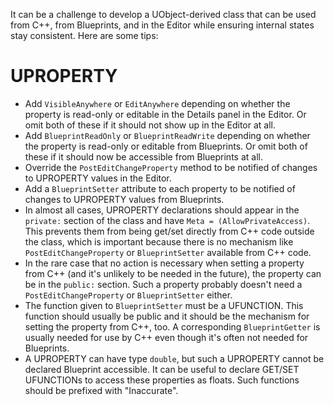 It can be a challenge to develop a UObject-derived class that can be used from C++, from Blueprints, and in the Editor while ensuring internal states stay consistent. Here are some tips:

# UPROPERTY

* Add `VisibleAnywhere` or `EditAnywhere` depending on whether the property is read-only or editable in the Details panel in the Editor. Or omit both of these if it should not show up in the Editor at all.
* Add `BlueprintReadOnly` or `BlueprintReadWrite` depending on whether the property is read-only or editable from Blueprints. Or omit both of these if it should now be accessible from Blueprints at all.
* Override the `PostEditChangeProperty` method to be notified of changes to UPROPERTY values in the Editor.
* Add a `BlueprintSetter` attribute to each property to be notified of changes to UPROPERTY values from Blueprints.
* In almost all cases, UPROPERTY declarations should appear in the `private:` section of the class and have `Meta = (AllowPrivateAccess)`. This prevents them from being get/set directly from C++ code outside the class, which is important because there is no mechanism like `PostEditChangeProperty` or `BlueprintSetter` available from C++ code.
* In the rare case that no action is necessary when setting a property from C++ (and it's unlikely to be needed in the future), the property can be in the `public:` section. Such a property probably doesn't need a `PostEditChangeProperty` or `BlueprintSetter` either.
* The function given to `BlueprintSetter` must be a UFUNCTION. This function should usually be public and it should be the mechanism for setting the property from C++, too. A corresponding `BlueprintGetter` is usually needed for use by C++ even though it's often not needed for Blueprints.
* A UPROPERTY can have type `double`, but such a UPROPERTY cannot be declared Blueprint accessible. It can be useful to declare GET/SET UFUNCTIONs to access these properties as floats. Such functions should be prefixed with "Inaccurate".
